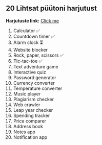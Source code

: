 ## 20 Lihtsat püütoni harjutust 

**Harjutuste link:** [Click me](https://www.indeed.com/career-advice/career-development/beginner-projects-for-python) 
 
1. Calculator ✅
2. Countdown timer ✅
3. Alarm clock ⏳
4. Website blocker
5. Rock, paper, scissors ✅
6. Tic-tac-toe ✅
7. Text adventure game
8. Interactive quiz
9. Password generator
10. Currency converter
11. Temperature converter
12. Music player
13. Plagiarism checker
14. Web crawler
15. Leap year checker
16. Spending tracker
17. Price comparer
18. Address book
19. Notes app
20. Notification app
